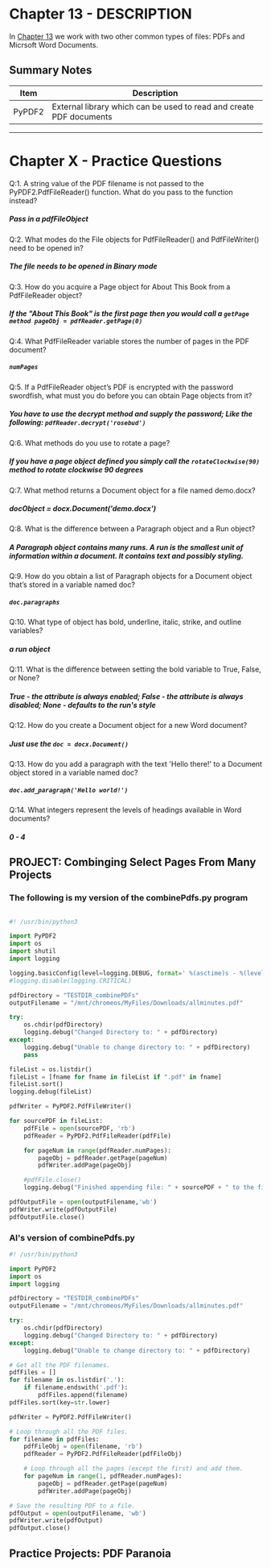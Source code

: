 # Chapter 13 - DESCRIPTION
In [Chapter 13](https://automatetheboringstuff.com/chapter13/) we work with two other common types of files: PDFs and Micrsoft Word Documents.

## Summary Notes

Item|Description
----|-----------
PyPDF2|External library which can be used to read and create PDF documents



------
# Chapter X - Practice Questions
Q:1. A string value of the PDF filename is not passed to the PyPDF2.PdfFileReader() function. What do you pass to the function instead?

##### Pass in a pdfFileObject

Q:2. What modes do the File objects for PdfFileReader() and PdfFileWriter() need to be opened in?

##### The file needs to be opened in Binary mode

Q:3. How do you acquire a Page object for About This Book from a PdfFileReader object?

##### If the "About This Book" is the first page then you would call a `getPage method pageObj = pdfReader.getPage(0)`

Q:4. What PdfFileReader variable stores the number of pages in the PDF document?

##### `numPages`

Q:5. If a PdfFileReader object’s PDF is encrypted with the password swordfish, what must you do before you can obtain Page objects from it?

##### You have to use the decrypt method and supply the password; Like the following: `pdfReader.decrypt('rosebud')`

Q:6. What methods do you use to rotate a page?

##### If you have a page object defined you simply call the `rotateClockwise(90)` method to rotate clockwise 90 degrees

Q:7. What method returns a Document object for a file named demo.docx?

##### docObject = docx.Document('demo.docx')

Q:8. What is the difference between a Paragraph object and a Run object?

##### A Paragraph object contains many runs. A run is the smallest unit of information within a document. It contains text and possibly styling.

Q:9. How do you obtain a list of Paragraph objects for a Document object that’s stored in a variable named doc?

##### `doc.paragraphs`

Q:10. What type of object has bold, underline, italic, strike, and outline variables?

##### a run object

Q:11. What is the difference between setting the bold variable to True, False, or None?

##### True - the attribute is always enabled; False - the attribute is always disabled; None - defaults to the run's style

Q:12. How do you create a Document object for a new Word document?

##### Just use the `doc = docx.Document()`

Q:13. How do you add a paragraph with the text 'Hello there!' to a Document object stored in a variable named doc?

##### `doc.add_paragraph('Hello world!')`

Q:14. What integers represent the levels of headings available in Word documents?

##### 0 - 4

## PROJECT: Combinging Select Pages From Many Projects
### The following is my version of the combinePdfs.py program
```python

#! /usr/bin/python3

import PyPDF2
import os
import shutil
import logging

logging.basicConfig(level=logging.DEBUG, format=' %(asctime)s - %(levelname)s - %(message)s')
#logging.disable(logging.CRITICAL)

pdfDirectory = "TESTDIR_combinePDFs"
outputFilename = "/mnt/chromeos/MyFiles/Downloads/allminutes.pdf"

try:
    os.chdir(pdfDirectory)
    logging.debug("Changed Directory to: " + pdfDirectory)
except:
    logging.debug("Unable to change directory to: " + pdfDirectory)
    pass

fileList = os.listdir()
fileList = [fname for fname in fileList if ".pdf" in fname]
fileList.sort()
logging.debug(fileList)

pdfWriter = PyPDF2.PdfFileWriter()

for sourcePDF in fileList:
    pdfFile = open(sourcePDF, 'rb')
    pdfReader = PyPDF2.PdfFileReader(pdfFile)

    for pageNum in range(pdfReader.numPages):
        pageObj = pdfReader.getPage(pageNum)
        pdfWriter.addPage(pageObj)

    #pdfFile.close()
    logging.debug("Finished appending file: " + sourcePDF + " to the file: " + outputFilename)

pdfOutputFile = open(outputFilename,'wb')
pdfWriter.write(pdfOutputFile)
pdfOutputFile.close()
```

### Al's version of combinePdfs.py

```python
#! /usr/bin/python3

import PyPDF2
import os
import logging

pdfDirectory = "TESTDIR_combinePDFs"
outputFilename = "/mnt/chromeos/MyFiles/Downloads/allminutes.pdf"

try:
    os.chdir(pdfDirectory)
    logging.debug("Changed Directory to: " + pdfDirectory)
except:
    logging.debug("Unable to change directory to: " + pdfDirectory)

# Get all the PDF filenames.
pdfFiles = []
for filename in os.listdir('.'):
    if filename.endswith('.pdf'):
        pdfFiles.append(filename)
pdfFiles.sort(key=str.lower)

pdfWriter = PyPDF2.PdfFileWriter()

# Loop through all the PDF files.
for filename in pdfFiles:
    pdfFileObj = open(filename, 'rb')
    pdfReader = PyPDF2.PdfFileReader(pdfFileObj)

    # Loop through all the pages (except the first) and add them.
    for pageNum in range(1, pdfReader.numPages):
        pageObj = pdfReader.getPage(pageNum)
        pdfWriter.addPage(pageObj)

# Save the resulting PDF to a file.
pdfOutput = open(outputFilename, 'wb')
pdfWriter.write(pdfOutput)
pdfOutput.close()
```

## Practice Projects: PDF Paranoia


